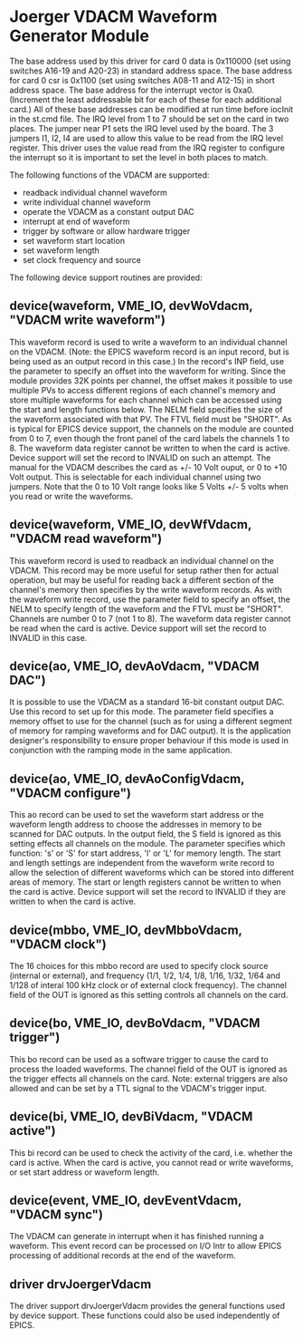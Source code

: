 # Joerger VDACM Waveform Generator Module

The base address used by this driver for card 0 data is 0x110000 (set using switches A16-19 and A20-23) in standard address space. The base address for card 0 csr is 0x1100 (set using switches A08-11 and A12-15) in short address space. The base address for the interrupt vector is 0xa0. (Increment the least addressable bit for each of these for each additional card.) All of these base addresses can be modified at run time before iocInit in the st.cmd file. The IRQ level from 1 to 7 should be set on the card in two places. The jumper near P1 sets the IRQ level used by the board. The 3 jumpers I1, I2, I4 are used to allow this value to be read from the IRQ level register. This driver uses the value read from the IRQ register to configure the interrupt so it is important to set the level in both places to match.

The following functions of the VDACM are supported:

 * readback individual channel waveform
 * write individual channel waveform
 * operate the VDACM as a constant output DAC
 * interrupt at end of waveform
 * trigger by software or allow hardware trigger
 * set waveform start location
 * set waveform length
 * set clock frequency and source

The following device support routines are provided:

## device(waveform, VME_IO, devWoVdacm, "VDACM write waveform")

This waveform record is used to write a waveform to an individual
channel on the VDACM. (Note: the EPICS waveform record is an input
record, but is being used as an output record in this case.) In the
record's INP field, use the parameter to specify an offset into the
waveform for writing. Since the module provides 32K points per
channel, the offset makes it possible to use multiple PVs to access
different regions of each channel's memory and store multiple
waveforms for each channel which can be accessed using the start
and length functions below. The NELM field specifies the size of
the waveform associated with that PV. The FTVL field must be "SHORT".
As is typical for EPICS device support, the channels on the module
are counted from 0 to 7, even though the front panel of the card
labels the channels 1 to 8. The waveform data register cannot be
written to when the card is active. Device support will set the
record to INVALID on such an attempt.  The manual for the VDACM
describes the card as +/- 10 Volt ouput, or 0 to +10 Volt output.
This is selectable for each individual channel using two jumpers.
Note that the 0 to 10 Volt range looks like 5 Volts +/- 5 volts
when you read or write the waveforms.

## device(waveform, VME_IO, devWfVdacm, "VDACM read waveform")

This waveform record is used to readback an individual channel on
the VDACM. This record may be more useful for setup rather then for
actual operation, but may be useful for reading back a different
section of the channel's memory then specifies by the write waveform
records. As with the waveform write record, use the parameter field
to specify an offset, the NELM to specify length of the waveform
and the FTVL must be "SHORT". Channels are number 0 to 7 (not 1 to
8). The waveform data register cannot be read when the card is
active. Device support will set the record to INVALID in this case.

## device(ao, VME_IO, devAoVdacm, "VDACM DAC")

It is possible to use the VDACM as a standard 16-bit constant output
DAC. Use this record to set up for this mode. The parameter field
specifies a memory offset to use for the channel (such as for using
a different segment of memory for ramping waveforms and for DAC
output). It is the application designer's responsibility to ensure
proper behaviour if this mode is used in conjunction with the ramping
mode in the same application.

## device(ao, VME_IO, devAoConfigVdacm, "VDACM configure")

This ao record can be used to set the waveform start address or the
waveform length address to choose the addresses in memory to be
scanned for DAC outputs. In the output field, the S field is ignored
as this setting effects all channels on the module. The parameter
specifies which function: 's' or 'S' for start address, 'l' or 'L'
for memory length. The start and length settings are independent
from the waveform write record to allow the selection of different
waveforms which can be stored into different areas of memory. The
start or length registers cannot be written to when the card is
active. Device support will set the record to INVALID if they are
written to when the card is active.

## device(mbbo, VME_IO, devMbboVdacm, "VDACM clock")

The 16 choices for this mbbo record are used to specify clock source
(internal or external), and frequency (1/1, 1/2, 1/4, 1/8, 1/16,
1/32, 1/64 and 1/128 of interal 100 kHz clock or of external clock
frequency). The channel field of the OUT is ignored as this setting
controls all channels on the card.

## device(bo, VME_IO, devBoVdacm, "VDACM trigger")

This bo record can be used as a software trigger to cause the card
to process the loaded waveforms. The channel field of the OUT is
ignored as the trigger effects all channels on the card. Note:
external triggers are also allowed and can be set by a TTL signal
to the VDACM's trigger input.

## device(bi, VME_IO, devBiVdacm, "VDACM active")

This bi record can be used to check the activity of the card, i.e.
whether the card is active. When the card is active, you cannot
read or write waveforms, or set start address or waveform length.

## device(event, VME_IO, devEventVdacm, "VDACM sync")

The VDACM can generate in interrupt when it has finished running a
waveform. This event record can be processed on I/O Intr to allow
EPICS processing of additional records at the end of the waveform.

## driver drvJoergerVdacm

The driver support drvJoergerVdacm provides the general functions
used by device support. These functions could also be used independently
of EPICS.
